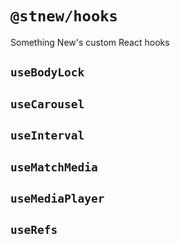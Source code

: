 # `@stnew/hooks`

Something New's custom React hooks

## `useBodyLock`

## `useCarousel`

## `useInterval`

## `useMatchMedia`

## `useMediaPlayer`

## `useRefs`
